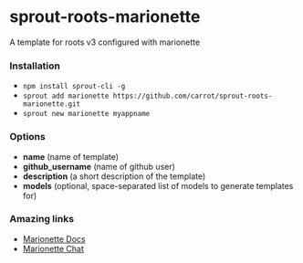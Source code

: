 # sprout-roots-marionette

A template for roots v3 configured with marionette

### Installation

- `npm install sprout-cli -g`
- `sprout add marionette https://github.com/carrot/sprout-roots-marionette.git`
- `sprout new marionette myappname`

### Options

- **name** (name of template)
- **github_username** (name of github user)
- **description** (a short description of the template)
- **models** (optional, space-separated list of models to generate templates for)

### Amazing links

- [Marionette Docs](http://marionettejs.com/docs/current)
- [Marionette Chat](https://gitter.im/marionettejs/backbone.marionette)
